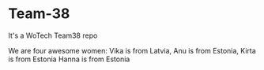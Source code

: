 # Team-38
It's a WoTech Team38 repo

We are four awesome women:
Vika is from Latvia,
Anu is from Estonia,
Kirta is from Estonia
Hanna is from Estonia
